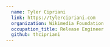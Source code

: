 ```yaml
---
  name: Tyler Cipriani
  link: https://tylercipriani.com
  organization: Wikimedia Foundation
  occupation_title: Release Engineer
  github: thcipriani
---
```

